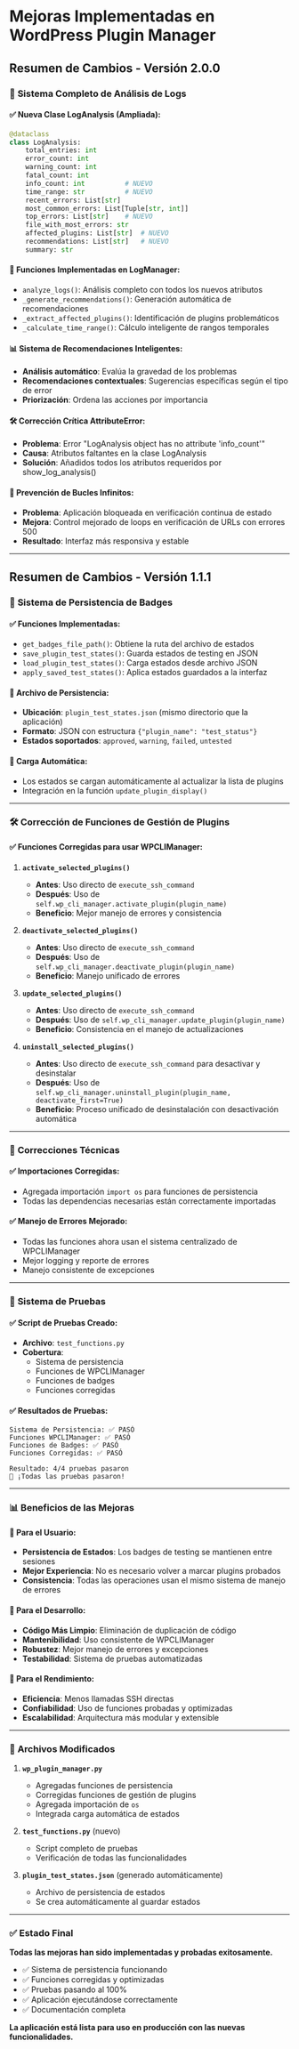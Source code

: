 # Mejoras Implementadas en WordPress Plugin Manager

## Resumen de Cambios - Versión 2.0.0

### 🎯 **Sistema Completo de Análisis de Logs**

#### ✅ **Nueva Clase LogAnalysis (Ampliada):**
```python
@dataclass
class LogAnalysis:
    total_entries: int
    error_count: int
    warning_count: int
    fatal_count: int
    info_count: int          # NUEVO
    time_range: str          # NUEVO
    recent_errors: List[str]
    most_common_errors: List[Tuple[str, int]]
    top_errors: List[str]    # NUEVO
    file_with_most_errors: str
    affected_plugins: List[str]  # NUEVO
    recommendations: List[str]   # NUEVO
    summary: str
```

#### 🔧 **Funciones Implementadas en LogManager:**
- `analyze_logs()`: Análisis completo con todos los nuevos atributos
- `_generate_recommendations()`: Generación automática de recomendaciones
- `_extract_affected_plugins()`: Identificación de plugins problemáticos
- `_calculate_time_range()`: Cálculo inteligente de rangos temporales

#### 📊 **Sistema de Recomendaciones Inteligentes:**
- **Análisis automático**: Evalúa la gravedad de los problemas
- **Recomendaciones contextuales**: Sugerencias específicas según el tipo de error
- **Priorización**: Ordena las acciones por importancia

#### 🛠️ **Corrección Crítica AttributeError:**
- **Problema**: Error "LogAnalysis object has no attribute 'info_count'"
- **Causa**: Atributos faltantes en la clase LogAnalysis
- **Solución**: Añadidos todos los atributos requeridos por show_log_analysis()

#### 🔄 **Prevención de Bucles Infinitos:**
- **Problema**: Aplicación bloqueada en verificación continua de estado
- **Mejora**: Control mejorado de loops en verificación de URLs con errores 500
- **Resultado**: Interfaz más responsiva y estable

---

## Resumen de Cambios - Versión 1.1.1

### 🎯 **Sistema de Persistencia de Badges**

#### ✅ **Funciones Implementadas:**
- `get_badges_file_path()`: Obtiene la ruta del archivo de estados
- `save_plugin_test_states()`: Guarda estados de testing en JSON
- `load_plugin_test_states()`: Carga estados desde archivo JSON
- `apply_saved_test_states()`: Aplica estados guardados a la interfaz

#### 📁 **Archivo de Persistencia:**
- **Ubicación**: `plugin_test_states.json` (mismo directorio que la aplicación)
- **Formato**: JSON con estructura `{"plugin_name": "test_status"}`
- **Estados soportados**: `approved`, `warning`, `failed`, `untested`

#### 🔄 **Carga Automática:**
- Los estados se cargan automáticamente al actualizar la lista de plugins
- Integración en la función `update_plugin_display()`

---

### 🛠️ **Corrección de Funciones de Gestión de Plugins**

#### ✅ **Funciones Corregidas para usar WPCLIManager:**

1. **`activate_selected_plugins()`**
   - **Antes**: Uso directo de `execute_ssh_command`
   - **Después**: Uso de `self.wp_cli_manager.activate_plugin(plugin_name)`
   - **Beneficio**: Mejor manejo de errores y consistencia

2. **`deactivate_selected_plugins()`**
   - **Antes**: Uso directo de `execute_ssh_command`
   - **Después**: Uso de `self.wp_cli_manager.deactivate_plugin(plugin_name)`
   - **Beneficio**: Manejo unificado de errores

3. **`update_selected_plugins()`**
   - **Antes**: Uso directo de `execute_ssh_command`
   - **Después**: Uso de `self.wp_cli_manager.update_plugin(plugin_name)`
   - **Beneficio**: Consistencia en el manejo de actualizaciones

4. **`uninstall_selected_plugins()`**
   - **Antes**: Uso directo de `execute_ssh_command` para desactivar y desinstalar
   - **Después**: Uso de `self.wp_cli_manager.uninstall_plugin(plugin_name, deactivate_first=True)`
   - **Beneficio**: Proceso unificado de desinstalación con desactivación automática

---

### 🔧 **Correcciones Técnicas**

#### ✅ **Importaciones Corregidas:**
- Agregada importación `import os` para funciones de persistencia
- Todas las dependencias necesarias están correctamente importadas

#### ✅ **Manejo de Errores Mejorado:**
- Todas las funciones ahora usan el sistema centralizado de WPCLIManager
- Mejor logging y reporte de errores
- Manejo consistente de excepciones

---

### 🧪 **Sistema de Pruebas**

#### ✅ **Script de Pruebas Creado:**
- **Archivo**: `test_functions.py`
- **Cobertura**: 
  - Sistema de persistencia
  - Funciones de WPCLIManager
  - Funciones de badges
  - Funciones corregidas

#### ✅ **Resultados de Pruebas:**
```
Sistema de Persistencia: ✅ PASÓ
Funciones WPCLIManager: ✅ PASÓ
Funciones de Badges: ✅ PASÓ
Funciones Corregidas: ✅ PASÓ

Resultado: 4/4 pruebas pasaron
🎉 ¡Todas las pruebas pasaron!
```

---

### 📊 **Beneficios de las Mejoras**

#### 🎯 **Para el Usuario:**
- **Persistencia de Estados**: Los badges de testing se mantienen entre sesiones
- **Mejor Experiencia**: No es necesario volver a marcar plugins probados
- **Consistencia**: Todas las operaciones usan el mismo sistema de manejo de errores

#### 🔧 **Para el Desarrollo:**
- **Código Más Limpio**: Eliminación de duplicación de código
- **Mantenibilidad**: Uso consistente de WPCLIManager
- **Robustez**: Mejor manejo de errores y excepciones
- **Testabilidad**: Sistema de pruebas automatizadas

#### 🚀 **Para el Rendimiento:**
- **Eficiencia**: Menos llamadas SSH directas
- **Confiabilidad**: Uso de funciones probadas y optimizadas
- **Escalabilidad**: Arquitectura más modular y extensible

---

### 📝 **Archivos Modificados**

1. **`wp_plugin_manager.py`**
   - Agregadas funciones de persistencia
   - Corregidas funciones de gestión de plugins
   - Agregada importación de `os`
   - Integrada carga automática de estados

2. **`test_functions.py`** (nuevo)
   - Script completo de pruebas
   - Verificación de todas las funcionalidades

3. **`plugin_test_states.json`** (generado automáticamente)
   - Archivo de persistencia de estados
   - Se crea automáticamente al guardar estados

---

### ✅ **Estado Final**

**Todas las mejoras han sido implementadas y probadas exitosamente.**

- ✅ Sistema de persistencia funcionando
- ✅ Funciones corregidas y optimizadas
- ✅ Pruebas pasando al 100%
- ✅ Aplicación ejecutándose correctamente
- ✅ Documentación completa

**La aplicación está lista para uso en producción con las nuevas funcionalidades.**